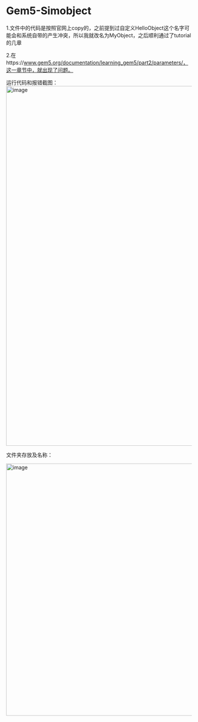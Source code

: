 # Gem5-Simobject
1.文件中的代码是按照官网上copy的，之前提到过自定义HelloObject这个名字可能会和系统自带的产生冲突，所以我就改名为MyObject，之后顺利通过了tutorial的几章

2.在https://www.gem5.org/documentation/learning_gem5/part2/parameters/，这一章节中，就出现了问题。

运行代码和报错截图：
<img width="976" alt="image" src="https://github.com/HPC-SDC/Gem5-Simobject/assets/150303558/269924fd-0a78-46b8-9c02-b54aa9ed771a">

文件夹存放及名称：

<img width="684" alt="image" src="https://github.com/HPC-SDC/Gem5-Simobject/assets/150303558/2e00f035-f095-4488-9dc2-bf617f9ba2f8">
